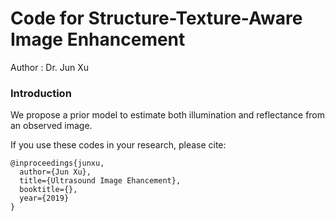 # Code for Structure-Texture-Aware Image Enhancement
Author : Dr. Jun Xu

### Introduction
We propose a prior model to estimate both illumination and reflectance from
an observed image. 

If you use these codes in your research, please cite:

	@inproceedings{junxu,
	  author={Jun Xu},
	  title={Ultrasound Image Ehancement},
	  booktitle={},
	  year={2019}
	}
